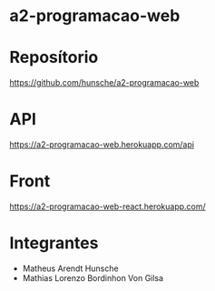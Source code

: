 # a2-programacao-web

# Reposítorio
https://github.com/hunsche/a2-programacao-web

# API
https://a2-programacao-web.herokuapp.com/api

# Front
https://a2-programacao-web-react.herokuapp.com/

# Integrantes
* Matheus Arendt Hunsche
* Mathias Lorenzo Bordinhon Von Gilsa 
